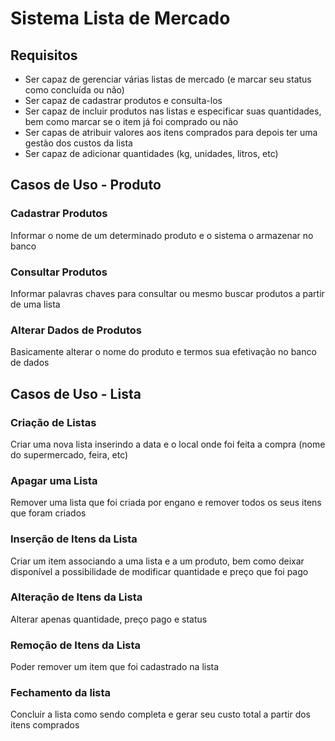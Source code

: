 # Sistema Lista de Mercado
## Requisitos
- Ser capaz de gerenciar várias listas de mercado (e marcar seu status como concluída ou não)
- Ser capaz de cadastrar produtos e consulta-los
- Ser capaz de incluir produtos nas listas e especificar suas quantidades, bem como marcar se o item já foi comprado ou não
- Ser capas de atribuir valores aos itens comprados para depois ter uma gestão dos custos da lista
- Ser capaz de adicionar quantidades (kg, unidades, litros, etc)

## Casos de Uso - Produto
### Cadastrar Produtos
Informar o nome de um determinado produto e o sistema o armazenar no banco
### Consultar Produtos
Informar palavras chaves para consultar ou mesmo buscar produtos a partir de uma lista
### Alterar Dados de Produtos
Basicamente alterar o nome do produto e termos sua efetivação no banco de dados
## Casos de Uso - Lista
### Criação de Listas
Criar uma nova lista inserindo a data e o local onde foi feita a compra (nome do supermercado, feira, etc)
### Apagar uma Lista
Remover uma lista que foi criada  por engano e remover todos os seus itens que foram criados
### Inserção de Itens da Lista
Criar um item associando a uma lista e a um produto, bem como deixar disponível a possibilidade de modificar quantidade e preço que foi pago
### Alteração de Itens da Lista
Alterar apenas quantidade, preço pago e status
### Remoção de Itens da Lista
Poder remover um item que foi cadastrado na lista
### Fechamento da lista
Concluir a lista como sendo completa e gerar seu custo total a partir dos itens comprados
